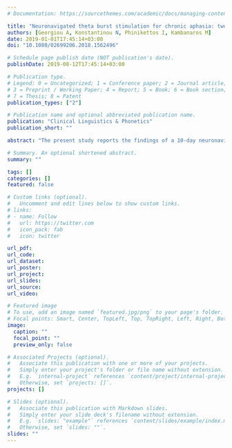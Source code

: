 ```yaml
---
# Documentation: https://sourcethemes.com/academic/docs/managing-content/

title: "Neuronavigated theta burst stimulation for chronic aphasia: two exploratory case studies."
authors: [Georgiou A, Konstantinou N, Phinikettos I, Kambanaros M]
date: 2019-01-01T17:45:14+03:00
doi: "10.1080/02699206.2018.1562496"

# Schedule page publish date (NOT publication's date).
publishDate: 2019-08-12T17:45:14+03:00

# Publication type.
# Legend: 0 = Uncategorized; 1 = Conference paper; 2 = Journal article;
# 3 = Preprint / Working Paper; 4 = Report; 5 = Book; 6 = Book section;
# 7 = Thesis; 8 = Patent
publication_types: ["2"]

# Publication name and optional abbreviated publication name.
publication: "Clinical Linguistics & Phonetics"
publication_short: ""

abstract: "The present study reports the findings of a 10-day neuronavigated continuous theta burst stimulation (cTBS) over the right pars triangularis for two individuals with chronic aphasia after a single left hemispheric stroke. Baseline language and quality of life measures were collected prior to the treatment study, post-treatment and at 3-month follow up. Therapy was tolerated well by both participants and no side effects were noticed during and after treatment. Results from one individual showed potential for positive change in performance in comprehension and expressive language both post-treatment and at the follow-up stage. Also, a trend towards improvement post-treatment was noticed in discourse and sentence productivity, and grammatical accuracy. In the follow up stage, grammatical accuracy showed a trend towards improvement; discourse productivity decreased and; sentence productivity skills showed mixed results. Results from the other participant showed potential for positive change in comprehension post-treatment, that was maintained at the follow-up stage. However, a decline in expressive language post-treatment and at follow-up, stronger post-treatment, was noticed. Regarding quality of life measurements, participant one appeared to have improved as his performance increased in the overall, physical and communication domains, but decreased slightly in the psychosocial domain. The second participant improved in the physical and communication domains and declined overall and in the psychosocial domains. Findings from this study indicate that cTBS over the right pars triangularis may have the potential to improve various language skills in patients suffering from chronic aphasia post-stroke. However, the potential benefits of this fast, non-invasive brain stimulation protocol on improvement of language abilities post-stroke need further exploration."

# Summary. An optional shortened abstract.
summary: ""

tags: []
categories: []
featured: false

# Custom links (optional).
#   Uncomment and edit lines below to show custom links.
# links:
# - name: Follow
#   url: https://twitter.com
#   icon_pack: fab
#   icon: twitter

url_pdf:
url_code:
url_dataset:
url_poster:
url_project:
url_slides:
url_source:
url_video:

# Featured image
# To use, add an image named `featured.jpg/png` to your page's folder. 
# Focal points: Smart, Center, TopLeft, Top, TopRight, Left, Right, BottomLeft, Bottom, BottomRight.
image:
  caption: ""
  focal_point: ""
  preview_only: false

# Associated Projects (optional).
#   Associate this publication with one or more of your projects.
#   Simply enter your project's folder or file name without extension.
#   E.g. `internal-project` references `content/project/internal-project/index.md`.
#   Otherwise, set `projects: []`.
projects: []

# Slides (optional).
#   Associate this publication with Markdown slides.
#   Simply enter your slide deck's filename without extension.
#   E.g. `slides: "example"` references `content/slides/example/index.md`.
#   Otherwise, set `slides: ""`.
slides: ""
---
```

